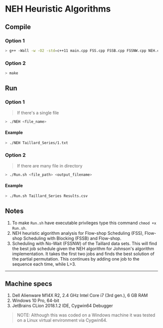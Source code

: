 # NEH Heuristic Algorithms

## Compile

### Option 1

```bash
> g++ -Wall -w -O2 -std=c++11 main.cpp FSS.cpp FSSB.cpp FSSNW.cpp NEH.cpp -o NEH
```

### Option 2

```bash
> make
```

## Run

### Option 1

> If there's a single file

```bash
> ./NEH <file_name>
```

#### Example

```bash
> ./NEH Taillard_Series/1.txt
```

### Option 2

> If there are many file in directory

```bash
> ./Run.sh <file_path> <output_filename>
```

#### Example

```bash
> ./Run.sh Taillard_Series Results.csv
```

## Notes

1. To make `Run.sh` have executable privileges type this command `chmod +x Run.sh`.
1. NEH heuristic algorithm analysis for Flow-shop Scheduling (FSS), Flow-shop Scheduling with Blocking (FSSB) and Flow-shop.
1. Scheduling with No-Wait (FSSNW) of the Taillard data sets. This will find the best job schedule given the NEH algorithm for Johnson's algorithm implementation. It takes the first two jobs and finds the best solution of the partial permutation. This continues by adding one job to the sequence each time, while L>3.

---

## Machine specs

1. Dell Alienware M14X R2, 2.4 GHz Intel Core i7 (3rd gen.), 6 GB RAM
1. Windows 10 Pro, 64-bit
1. JetBrains CLion 2018.1.2 IDE, Cygwin64 Debugger

> NOTE: Although this was coded on a Windows machine it was tested on a Linux virtual environment via Cygwin64.
